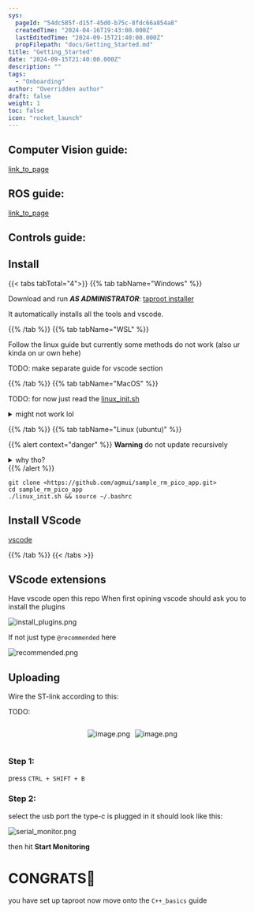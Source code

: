 ```yaml
---
sys:
  pageId: "54dc585f-d15f-45d0-b75c-8fdc66a854a8"
  createdTime: "2024-04-16T19:43:00.000Z"
  lastEditedTime: "2024-09-15T21:40:00.000Z"
  propFilepath: "docs/Getting_Started.md"
title: "Getting_Started"
date: "2024-09-15T21:40:00.000Z"
description: ""
tags:
  - "Onboarding"
author: "Overridden author"
draft: false
weight: 1
toc: false
icon: "rocket_launch"
---
```


## Computer Vision guide:

[link_to_page](86d45bc0-388b-4d26-8848-44f255f73d0e)

## ROS guide:

[link_to_page](3c76c1de-ec8f-46d6-8b0a-294005edc2d5)

## Controls guide:

## Install

{{< tabs tabTotal="4">}}
{{% tab tabName="Windows" %}}

Download and run _**AS ADMINISTRATOR**_: [taproot installer](https://github.com/Thornbots/TeachingFreshies/releases/tag/1.0)

It automatically installs all the tools and vscode.

{{% /tab %}}
{{% tab tabName="WSL" %}}

Follow the linux guide but currently some methods do not work (also ur kinda on ur own hehe)

TODO: make separate guide for vscode section

{{% /tab %}}
{{% tab tabName="MacOS" %}}

TODO: for now just read the [linux_init.sh](https://github.com/agmui/sample_rm_pico_app/blob/main/linux_init.sh)

<details>
<summary>might not work lol</summary>

`brew install libusb pkg-config`

Next install: [vscode](https://code.visualstudio.com/Download)

</details>

{{% /tab %}}
{{% tab tabName="Linux (ubuntu)" %}}

{{% alert context="danger" %}}
**Warning** do not update recursively
<details>
<summary>why tho?</summary>
There are some submodules that may go on for a while (like tinyusb) and I highly
recommend you don't need to get them.
If you want to see what submodules I update just look in `linux_init.sh`
</details>
{{% /alert %}}

```shell
git clone <https://github.com/agmui/sample_rm_pico_app.git>
cd sample_rm_pico_app
./linux_init.sh && source ~/.bashrc
```

## Install VScode

[vscode](https://code.visualstudio.com/Download)

{{% /tab %}}
{{< /tabs >}}

## VScode extensions

Have vscode open this repo
When first opining vscode should ask you to install the plugins

![install_plugins.png](https://prod-files-secure.s3.us-west-2.amazonaws.com/d518164a-d88e-44d1-a4ee-3adb3bd8bce0/89bd30f0-1825-4e77-867b-0a41ce370880/install_plugins.png?X-Amz-Algorithm=AWS4-HMAC-SHA256&X-Amz-Content-Sha256=UNSIGNED-PAYLOAD&X-Amz-Credential=ASIAZI2LB466UMWQORQP%2F20250424%2Fus-west-2%2Fs3%2Faws4_request&X-Amz-Date=20250424T121508Z&X-Amz-Expires=3600&X-Amz-Security-Token=IQoJb3JpZ2luX2VjEHwaCXVzLXdlc3QtMiJHMEUCIQCWadAmIJ0BGnoL654gkC7MYmG37HwWAxN%2BAWPj%2BRAnpQIgWWsOMLW2Enbc%2Fwj3O1WodOFnfoH6Oytp%2Fg7bagr8rJEq%2FwMIFBAAGgw2Mzc0MjMxODM4MDUiDOcAIUDKO6I%2BYmZYuSrcAy3ZTZIiLOxfbE9iTxGhw6aZdrQgbTQr7tlhB8bvpbcLKlgqItKUgDFTJJuWWDUdHZnPCiYe5j29KeqwjnDmvWsTz45RhchIWYunda2Rrp%2FHHLFzqZQMK3pyMV5wBY5I8unLE3E9jUF2%2Bh3rfRkBMjJ1OaZeHN7DWxtHv1SbaK0ZHvKEBRhYtbQiKn%2BaQC9Y5WiFp29anSQFkmmRCNJ5o6EtF8VIIQCYFJe%2BlIbIreosCiKdSEGyhGqjt37BUlVaJN8RrY5SGpN0WDx6U1qtxQ5vyJhJEr41I5M0hkbwhw8Fhhr%2FIVRCOYZhDXiI5H4coUIxLbmTnkPIO78KSm3fGE5eAuexh8wq47Q1huVK72JAaqbH995x4p2tIg9sKN8P1ggv%2FwsEOeX6a1zbLYqV%2BpAp3Z5qoXPulu9wekfVKN6Ht5EVfnrSid1aiX0214q91IeHArwBLn7FD9ukgxOF95G4TiUoGTAELBe%2FiYanxICABM5CIUZUQSEbTlmAarZZU03oG97W8UMt8eU2cUY4XjPokLp1BsIOvkJxWLbwPu5WUPxC9by9vLsKzad7TuFoPzx6TCz2%2FkxFDC3qIrUgWVEHzW0zW58caNNAqC%2FjPKo1qt3aBsUdDcPUekT%2BMP%2B8qMAGOqUBMIc3Sekr7wSNiDL%2BrIR5aatFr%2FduImsyiyyEBqD%2Bdno0Q8MwFJTSiU1hkBJAmPBwKgkBr5PSSstU4zGTCy6inT77CuXudFDwsL2yQIj3TJz6cMz2nQ6kmhBtBTdsFLzBsDF3LefaO%2FY7GTljM%2BRNNmStgI7Cm0Pd0VGnZJM5tXFWhx2ZrjCeGtu8NKBQfMqZZrs8w%2BnYy6YulJsMHIMwrAJsea6o&X-Amz-Signature=251973b19752f3101f49e2eb2fbed5fa343449602e7f9810bb75c2d9297f0110&X-Amz-SignedHeaders=host&x-id=GetObject)

If not just type `@recommended` here  

![recommended.png](https://prod-files-secure.s3.us-west-2.amazonaws.com/d518164a-d88e-44d1-a4ee-3adb3bd8bce0/61e661e9-5d85-4dfc-be0d-8d2097a5e793/recommended.png?X-Amz-Algorithm=AWS4-HMAC-SHA256&X-Amz-Content-Sha256=UNSIGNED-PAYLOAD&X-Amz-Credential=ASIAZI2LB466UMWQORQP%2F20250424%2Fus-west-2%2Fs3%2Faws4_request&X-Amz-Date=20250424T121508Z&X-Amz-Expires=3600&X-Amz-Security-Token=IQoJb3JpZ2luX2VjEHwaCXVzLXdlc3QtMiJHMEUCIQCWadAmIJ0BGnoL654gkC7MYmG37HwWAxN%2BAWPj%2BRAnpQIgWWsOMLW2Enbc%2Fwj3O1WodOFnfoH6Oytp%2Fg7bagr8rJEq%2FwMIFBAAGgw2Mzc0MjMxODM4MDUiDOcAIUDKO6I%2BYmZYuSrcAy3ZTZIiLOxfbE9iTxGhw6aZdrQgbTQr7tlhB8bvpbcLKlgqItKUgDFTJJuWWDUdHZnPCiYe5j29KeqwjnDmvWsTz45RhchIWYunda2Rrp%2FHHLFzqZQMK3pyMV5wBY5I8unLE3E9jUF2%2Bh3rfRkBMjJ1OaZeHN7DWxtHv1SbaK0ZHvKEBRhYtbQiKn%2BaQC9Y5WiFp29anSQFkmmRCNJ5o6EtF8VIIQCYFJe%2BlIbIreosCiKdSEGyhGqjt37BUlVaJN8RrY5SGpN0WDx6U1qtxQ5vyJhJEr41I5M0hkbwhw8Fhhr%2FIVRCOYZhDXiI5H4coUIxLbmTnkPIO78KSm3fGE5eAuexh8wq47Q1huVK72JAaqbH995x4p2tIg9sKN8P1ggv%2FwsEOeX6a1zbLYqV%2BpAp3Z5qoXPulu9wekfVKN6Ht5EVfnrSid1aiX0214q91IeHArwBLn7FD9ukgxOF95G4TiUoGTAELBe%2FiYanxICABM5CIUZUQSEbTlmAarZZU03oG97W8UMt8eU2cUY4XjPokLp1BsIOvkJxWLbwPu5WUPxC9by9vLsKzad7TuFoPzx6TCz2%2FkxFDC3qIrUgWVEHzW0zW58caNNAqC%2FjPKo1qt3aBsUdDcPUekT%2BMP%2B8qMAGOqUBMIc3Sekr7wSNiDL%2BrIR5aatFr%2FduImsyiyyEBqD%2Bdno0Q8MwFJTSiU1hkBJAmPBwKgkBr5PSSstU4zGTCy6inT77CuXudFDwsL2yQIj3TJz6cMz2nQ6kmhBtBTdsFLzBsDF3LefaO%2FY7GTljM%2BRNNmStgI7Cm0Pd0VGnZJM5tXFWhx2ZrjCeGtu8NKBQfMqZZrs8w%2BnYy6YulJsMHIMwrAJsea6o&X-Amz-Signature=3c45eb476d02e0c26e81205fbf60145b9dc4072bd349571d774687fa0abde6f7&X-Amz-SignedHeaders=host&x-id=GetObject)

## Uploading

Wire the ST-link according to this:

TODO:

<div style="display: flex;flex-direction: row; column-gap:10px; max-width: 630px;justify-content: center;">
<div>

![image.png](https://prod-files-secure.s3.us-west-2.amazonaws.com/d518164a-d88e-44d1-a4ee-3adb3bd8bce0/210ecb78-1116-4d7b-b9b7-2292f66fa2c2/image.png?X-Amz-Algorithm=AWS4-HMAC-SHA256&X-Amz-Content-Sha256=UNSIGNED-PAYLOAD&X-Amz-Credential=ASIAZI2LB466ZMP5H7ED%2F20250424%2Fus-west-2%2Fs3%2Faws4_request&X-Amz-Date=20250424T121516Z&X-Amz-Expires=3600&X-Amz-Security-Token=IQoJb3JpZ2luX2VjEHwaCXVzLXdlc3QtMiJHMEUCIHx2PzmThU%2Fhad9oLb7N7GTE8Pe9LXOzjxbDh2LQcCt9AiEAhrc%2F49erAK41t8BhX9aYWpi0mbsR0Iq4T05K7PAKEI8q%2FwMIFBAAGgw2Mzc0MjMxODM4MDUiDLAdPnX2ouMFMywozyrcA%2FtcoQ3%2BJeoDzBRNKjVuSLMQlscUE3kHVTz3qnXx2KBnwtPZBqpycVXlhVs5Fj%2BFJvUMswamgidzuELprQ0UPyJcf4%2BgzgRwBMeWs5wGZ2NvpwE7J1uXyMSNIZWoID4sBNqpmkzgygkvJppqT03qVgf8HN6wq31oSjg4%2FjrvM4PHOnXTM23lNe8OSuVuMji5r1QgYMEcUzgzuek124FRcJSyiOH7r2I%2ByUXmS8%2FNpMD68%2BkokUW56qw997yCpf0v7d5yWT28%2BD4cC6lFpv4YJy%2FpnZ6rZ84M6aE5uZjCpqPnTHGXwZ0QXk2rXI3yyHvWoJjdQZDj%2Fm97ufV4jWrlL8tr8uxjwYWMeQ33iWe%2F2a9FiMofa8XKonZYY6yEQNMNsKhE5ycsx7T27zUH%2FIw4cF1aR4Y5re7GDYRmP26M5bFMSyYQkSqtP9h%2BrHGyUHpR1iOB%2BxuZylti2Q9GpxAn1hRnPrZscUlq3w5GaLDJ21q4HV3%2BftG1H04RcY6N6qTzdv5e%2Be%2BqMnt%2F4IKxtDtj3YHXMReyRSf6nRpL0fC4uuwKWTzAslvkd%2FV16AmmYJL86tyNRLrinjWweEVAEXvw4yo6wpxIgd1w7fdLmUCRBrG9OPgqnUMyn6fo3WNuMMS8qMAGOqUB7uGDFvLjl%2BIRvhlpdM2Vxyq2v8yvPNhuYiluzFyw5%2FFAvMXmE72fT%2BN1IAB4Ojg1QIiE8GgnJSy7binuDSy54tp0M3JIS9co3aW5nQuJ0Ky%2FvCtQwkHZKSsB4Cm%2Flf%2BPOoBbZCRSLGL7L1BhOnmP%2BX8Qhgqw3GPWjIZfqdbKYZ0PI9kHSULRvhqPBy%2BSRlFoASc4xImunReSncUK2Nts0EryiMua&X-Amz-Signature=4e4e2f7159ca9c20dc596ae26dccd98dac67797201a7b032e95f01f0735115b7&X-Amz-SignedHeaders=host&x-id=GetObject)

</div>
<div>

![image.png](https://prod-files-secure.s3.us-west-2.amazonaws.com/d518164a-d88e-44d1-a4ee-3adb3bd8bce0/33a0fd0f-8ca6-4a86-8e09-26e95ded1fff/image.png?X-Amz-Algorithm=AWS4-HMAC-SHA256&X-Amz-Content-Sha256=UNSIGNED-PAYLOAD&X-Amz-Credential=ASIAZI2LB466XTTBML3D%2F20250424%2Fus-west-2%2Fs3%2Faws4_request&X-Amz-Date=20250424T121517Z&X-Amz-Expires=3600&X-Amz-Security-Token=IQoJb3JpZ2luX2VjEHwaCXVzLXdlc3QtMiJHMEUCIAr4%2BtGc4HX1mDDoIdMnarxVQ3zYg4lqFjrkhZDepz8zAiEA0aDbVjfVE1NAoXFNuwoxIjc5Nyld776aMddJR%2FoHijQq%2FwMIFRAAGgw2Mzc0MjMxODM4MDUiDIgqytg2vGyreMblQCrcA9QJkym%2FKdLBJQtU9%2BTUoF7Mbt%2BkV1veIFYjgmlSEfKCUC2%2B%2B9z2Cc6T70cJKUwES9ePSOUMqcvWqUozlBd%2B3lVhHMwx%2FsuUEQKCwNNLWCGnDGyup31LiYkGaLVJRSPNKjb18CEDiGSekLCxEyNwKnQ0n3NgbbDTqrH6cEzOXTMSW4qEODqeiJPNzZsgQxElMmmGtjx9mnRa%2B2IT6n56K89V8qgHbwuDMwsoEZHesd1zisJXtK1xRTFNZgsrpWdmCoDU0at2K1nOYSjjU0RIm16IX0WMpUdOEw%2FyBytrxiaRzAr6auPOdG6iqS4Z3oc5E9fCvGL59t0yeFap2%2BUopqB4nsyhytZ%2BCxEs0ugsqcFh5nbldTyHRuNZagrg79JDB8NitmSpcs6DwcX2XmmCz0ZCmA%2FjutzBykQaWWMKn5kZHJ%2FHyKhrGs%2FQkc0u8dxPMlKDHK5wiqHemcln3TZeKqx9B6rDFgWWYiQL6VROEmCFZmUf43JHpwhssG5icM8RiDUhRB6b48dWcmcNw7TZO8VZs3UkAr7HKeJD3s2hGuiQJ%2BIVX6sSNJzgQbe7UMr9%2FOsbe2Kavn6qtZOqbDH4CgsI6Ms8gmPVemxlRAPA61fD8lazqO0F8iPMHaaUMLfCqMAGOqUBNn%2FCWUpBoIvJamODwgaTktvIliTq656rk1Er%2B5LCGLoqZV50L8cQm6QXQ8I3%2FhNUwzXg1DqcoXWT5jvFJQpAwpIA6jNjLyy3ZhGO%2FwveZDPd5ztK%2BY4kCsAo%2Bk8hr6ZYfbmJnvpzEo8h5q38CRo2OJ%2Fx5LDGQYQrviJJjekFm72s41fpsLSl24LnidPCTeOFYWJIAZ1uqECa%2FaqVA%2BACFMSYYKZj&X-Amz-Signature=d60bcfb98ff26d9999c29728173a7b35ae761716c400fe48a5c585e7403a657f&X-Amz-SignedHeaders=host&x-id=GetObject)

</div>
</div>

### Step 1:

press `CTRL + SHIFT + B`

### Step 2:

select the usb port the type-c is plugged in it should look like this:

![serial_monitor.png](https://prod-files-secure.s3.us-west-2.amazonaws.com/d518164a-d88e-44d1-a4ee-3adb3bd8bce0/f03f4774-05d4-4393-b6a0-d5efb6d315ab/serial_monitor.png?X-Amz-Algorithm=AWS4-HMAC-SHA256&X-Amz-Content-Sha256=UNSIGNED-PAYLOAD&X-Amz-Credential=ASIAZI2LB466UMWQORQP%2F20250424%2Fus-west-2%2Fs3%2Faws4_request&X-Amz-Date=20250424T121508Z&X-Amz-Expires=3600&X-Amz-Security-Token=IQoJb3JpZ2luX2VjEHwaCXVzLXdlc3QtMiJHMEUCIQCWadAmIJ0BGnoL654gkC7MYmG37HwWAxN%2BAWPj%2BRAnpQIgWWsOMLW2Enbc%2Fwj3O1WodOFnfoH6Oytp%2Fg7bagr8rJEq%2FwMIFBAAGgw2Mzc0MjMxODM4MDUiDOcAIUDKO6I%2BYmZYuSrcAy3ZTZIiLOxfbE9iTxGhw6aZdrQgbTQr7tlhB8bvpbcLKlgqItKUgDFTJJuWWDUdHZnPCiYe5j29KeqwjnDmvWsTz45RhchIWYunda2Rrp%2FHHLFzqZQMK3pyMV5wBY5I8unLE3E9jUF2%2Bh3rfRkBMjJ1OaZeHN7DWxtHv1SbaK0ZHvKEBRhYtbQiKn%2BaQC9Y5WiFp29anSQFkmmRCNJ5o6EtF8VIIQCYFJe%2BlIbIreosCiKdSEGyhGqjt37BUlVaJN8RrY5SGpN0WDx6U1qtxQ5vyJhJEr41I5M0hkbwhw8Fhhr%2FIVRCOYZhDXiI5H4coUIxLbmTnkPIO78KSm3fGE5eAuexh8wq47Q1huVK72JAaqbH995x4p2tIg9sKN8P1ggv%2FwsEOeX6a1zbLYqV%2BpAp3Z5qoXPulu9wekfVKN6Ht5EVfnrSid1aiX0214q91IeHArwBLn7FD9ukgxOF95G4TiUoGTAELBe%2FiYanxICABM5CIUZUQSEbTlmAarZZU03oG97W8UMt8eU2cUY4XjPokLp1BsIOvkJxWLbwPu5WUPxC9by9vLsKzad7TuFoPzx6TCz2%2FkxFDC3qIrUgWVEHzW0zW58caNNAqC%2FjPKo1qt3aBsUdDcPUekT%2BMP%2B8qMAGOqUBMIc3Sekr7wSNiDL%2BrIR5aatFr%2FduImsyiyyEBqD%2Bdno0Q8MwFJTSiU1hkBJAmPBwKgkBr5PSSstU4zGTCy6inT77CuXudFDwsL2yQIj3TJz6cMz2nQ6kmhBtBTdsFLzBsDF3LefaO%2FY7GTljM%2BRNNmStgI7Cm0Pd0VGnZJM5tXFWhx2ZrjCeGtu8NKBQfMqZZrs8w%2BnYy6YulJsMHIMwrAJsea6o&X-Amz-Signature=aca371e46b3479060c81916090284c9af6bca9bd5d0926ad00b32f87e30711a6&X-Amz-SignedHeaders=host&x-id=GetObject)

then hit **Start Monitoring**

# CONGRATS🎉

you have set up taproot now move onto the `C++_basics` guide
